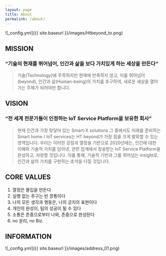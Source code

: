 ```yaml
---
layout: page
title: About
permalink: /about/
---
```



![_config.yml]({{ site.baseurl }}/images/Htbeyond_to.png)

## MISSION

### “기술의 현재를 뛰어넘어, 인간과 삶을 보다 가치있게 하는 세상을 만든다”

> 기술(Technology)에 주목하지만 현재에 만족하지 않고,
> 이를 뛰어넘어(beyond),
> 인간과 삶(Human-being)의 가치를 추구하여,
> 새로운 세상을 열어가는 주체가 되어야만 합니다.


## VISION

### “전 세계 전문가들이 인정하는 IoT Service Platform을 보유한 회사”

> 현재 인간과 가장 맞닿아 있는 Smart-X solutions
> 그 중에서도 미래를 준비하는 Smart home / IoT services는 HT beyond가 가장 힘을 크게 발휘할 수 있는 영역입니다.
> 우리는 이러한 강점과 열정을 기반으로 2020년에는,
> 인간에 대한 이해와 기술적 가치를 담아낸,
> 관련 업계에서 칭송받는 IoT Service Platform을 완성하고, 자랑할 것입니다.
> 이를 통해, 기술적 기반과 그를 뛰어넘는 insight로, 인간과 삶의 가치를 구현하는 초석을 다질 것입니다.


## CORE VALUES

1. 열정은 몰입을 만든다
2. 실행 없는 추구는 빈 깡통이다
3. 나의 모든 생각과 행동은, 나의 긍지의 표현이다
4. 개인의 완성이, 팀의 성공이 될 수 있다
5. 소통은 존중으로부터 나와, 존중으로 완성된다
6. no 윤리, no Biz.


## INFORMATION
![_config.yml]({{ site.baseurl }}/images/address_01.png)
